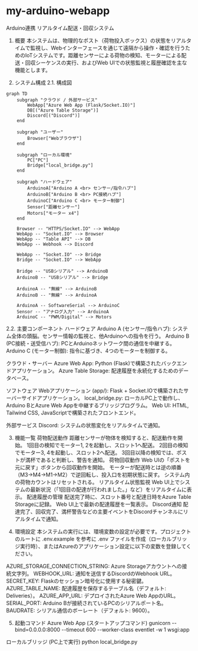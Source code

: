 # my-arduino-webapp
Arduino連携 リアルタイム配送・回収システム
1. 概要
本システムは、物理的なポスト（荷物投入ボックス）の状態をリアルタイムで監視し、Webインターフェースを通じて遠隔から操作・確認を行うためのIoTシステムです。距離センサーによる荷物の検知、モーターによる配送・回収シーケンスの実行、およびWeb UIでの状態監視と履歴確認を主な機能とします。

2. システム構成
2.1. 構成図

```mermaid
graph TD
    subgraph "クラウド / 外部サービス"
        WebApp["Azure Web App (Flask/Socket.IO)"]
        DB[("Azure Table Storage")]
        Discord[("Discord")]
    end

    subgraph "ユーザー"
        Browser["Webブラウザ"]
    end

    subgraph "ローカル環境"
        PC["PC"]
        Bridge["local_bridge.py"]
    end

    subgraph "ハードウェア"
        ArduinoA["Arduino A <br> センサー/指令ハブ"]
        ArduinoB["Arduino B <br> PC接続ハブ"]
        ArduinoC["Arduino C <br> モーター制御"]
        Sensor["距離センサー"]
        Motors["モーター x4"]
    end

    Browser -- "HTTPS/Socket.IO" --> WebApp
    WebApp -- "Socket.IO" --> Browser
    WebApp -- "Table API" --> DB
    WebApp -- Webhook --> Discord

    WebApp -- "Socket.IO" --> Bridge
    Bridge -- "Socket.IO" --> WebApp

    Bridge -- "USBシリアル" --> ArduinoB
    ArduinoB -- "USBシリアル" --> Bridge

    ArduinoA -- "無線" --> ArduinoB
    ArduinoB -- "無線" --> ArduinoA

    ArduinoA -- SoftwareSerial --> ArduinoC
    Sensor -- "アナログ入力" --> ArduinoA
    ArduinoC -- "PWM/Digital" --> Motors
```

2.2. 主要コンポーネント
ハードウェア
Arduino A (センサー/指令ハブ): システム全体の頭脳。センサー情報の監視と、他Arduinoへの指令を行う。
Arduino B (PC接続・送受信ハブ): PCとArduinoネットワーク間の通信を中継する。
Arduino C (モーター制御): 指令に基づき、4つのモーターを制御する。

クラウド・サーバー
Azure Web App: Python (Flask)で構築されたバックエンドアプリケーション。
Azure Table Storage: 配達履歴を永続化するためのデータベース。

ソフトウェア
Webアプリケーション (app/): Flask + Socket.IOで構築されたサーバーサイドアプリケーション。
local_bridge.py: ローカルPC上で動作し、Arduino BとAzure Web Appを中継するブリッジプログラム。
Web UI: HTML, Tailwind CSS, JavaScriptで構築されたフロントエンド。

外部サービス
Discord: システムの状態変化をリアルタイムで通知。

3. 機能一覧
荷物配送動作
距離センサーが物体を検知すると、配送動作を開始。
1回目の検知でモーター1, 2を起動し、スロット1へ配送。
2回目の検知でモーター3, 4を起動し、スロット2へ配送。
3回目以降の検知では、ポストが満杯であると判断し、警告を通知。
荷物回収動作
Web UIの「ポストを元に戻す」ボタンから回収動作を開始。
モーターが配送時とは逆の順番（M3→M4→M1→M2）で逆回転し、投入口を初期状態に戻す。
システム内の荷物カウントはリセットされる。
リアルタイム状態監視
Web UI上でシステムの最新状況（「1回目の配達が行われました。」など）をリアルタイムに表示。
配達履歴の管理
配送完了時に、スロット番号と配達日時をAzure Table Storageに記録。
Web UI上で最新の配達履歴を一覧表示。
Discord通知
配達完了、回収完了、満杯警告などの主要イベントをDiscordチャンネルにリアルタイムで通知。

4. 環境設定
本システムの実行には、環境変数の設定が必要です。プロジェクトのルートに .env.example を参考に .env ファイルを作成（ローカルブリッジ実行時）、またはAzureのアプリケーション設定に以下の変数を登録してください。

AZURE_STORAGE_CONNECTION_STRING: Azure Storageアカウントへの接続文字列。
WEBHOOK_URL: 通知を送信するDiscordのWebhook URL。
SECRET_KEY: Flaskのセッション暗号化に使用する秘密鍵。
AZURE_TABLE_NAME: 配達履歴を保存するテーブル名（デフォルト: Deliveries）。
AZURE_APP_URL: デプロイされたAzure Web AppのURL。
SERIAL_PORT: Arduino Bが接続されているPCのシリアルポート名。
BAUDRATE: シリアル通信のボーレート（デフォルト: 9600）。

5. 起動コマンド
Azure Web App (スタートアップコマンド)
gunicorn --bind=0.0.0.0:8000 --timeout 600 --worker-class eventlet -w 1 wsgi:app

ローカルブリッジ (PC上で実行)
python local_bridge.py
